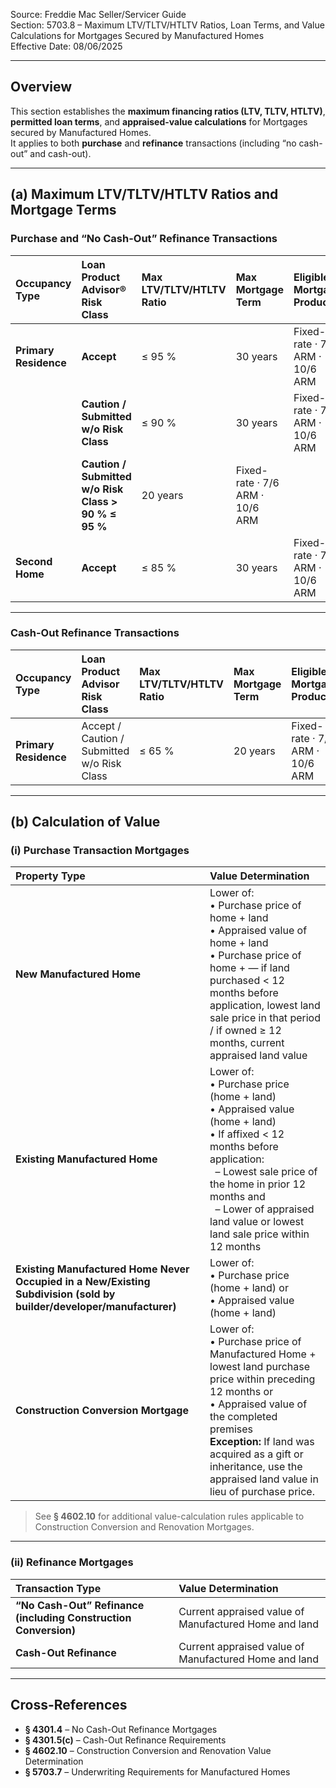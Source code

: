 Source: Freddie Mac Seller/Servicer Guide  
Section: 5703.8 – Maximum LTV/TLTV/HTLTV Ratios, Loan Terms, and Value Calculations for Mortgages Secured by Manufactured Homes  
Effective Date: 08/06/2025  

---

## Overview
This section establishes the **maximum financing ratios (LTV, TLTV, HTLTV)**, **permitted loan terms**, and **appraised-value calculations** for Mortgages secured by Manufactured Homes.  
It applies to both **purchase** and **refinance** transactions (including “no cash-out” and cash-out).

---

## (a) Maximum LTV/TLTV/HTLTV Ratios and Mortgage Terms

### Purchase and “No Cash-Out” Refinance Transactions

| Occupancy Type | Loan Product Advisor® Risk Class | Max LTV/TLTV/HTLTV Ratio | Max Mortgage Term | Eligible Mortgage Products |
|:--|:--|:--|:--|:--|
| **Primary Residence** | **Accept** | ≤ 95 % | 30 years | Fixed-rate · 7/6 ARM · 10/6 ARM |
|  | **Caution / Submitted w/o Risk Class** | ≤ 90 % | 30 years | Fixed-rate · 7/6 ARM · 10/6 ARM |
|  | **Caution / Submitted w/o Risk Class > 90 % ≤ 95 %** | 20 years | Fixed-rate · 7/6 ARM · 10/6 ARM |
| **Second Home** | **Accept** | ≤ 85 % | 30 years | Fixed-rate · 7/6 ARM · 10/6 ARM |

---

### Cash-Out Refinance Transactions

| Occupancy Type | Loan Product Advisor Risk Class | Max LTV/TLTV/HTLTV Ratio | Max Mortgage Term | Eligible Mortgage Products |
|:--|:--|:--|:--|:--|
| **Primary Residence** | Accept / Caution / Submitted w/o Risk Class | ≤ 65 % | 20 years | Fixed-rate · 7/6 ARM · 10/6 ARM |

---

## (b) Calculation of Value

### (i) Purchase Transaction Mortgages

| Property Type | Value Determination |
|:--|:--|
| **New Manufactured Home** | Lower of:<br>• Purchase price of home + land<br>• Appraised value of home + land<br>• Purchase price of home + — if land purchased < 12 months before application, lowest land sale price in that period  / if owned ≥ 12 months, current appraised land value |
| **Existing Manufactured Home** | Lower of:<br>• Purchase price (home + land)<br>• Appraised value (home + land)<br>• If affixed < 12 months before application:<br>&nbsp;&nbsp;– Lowest sale price of the home in prior 12 months and<br>&nbsp;&nbsp;– Lower of appraised land value or lowest land sale price within 12 months |
| **Existing Manufactured Home Never Occupied in a New/Existing Subdivision (sold by builder/developer/manufacturer)** | Lower of:<br>• Purchase price (home + land) or<br>• Appraised value (home + land) |
| **Construction Conversion Mortgage** | Lower of:<br>• Purchase price of Manufactured Home + lowest land purchase price within preceding 12 months or<br>• Appraised value of the completed premises <br>**Exception:** If land was acquired as a gift or inheritance, use the appraised land value in lieu of purchase price. |

> See **§ 4602.10** for additional value-calculation rules applicable to Construction Conversion and Renovation Mortgages.

---

### (ii) Refinance Mortgages

| Transaction Type | Value Determination |
|:--|:--|
| **“No Cash-Out” Refinance (including Construction Conversion)** | Current appraised value of Manufactured Home and land |
| **Cash-Out Refinance** | Current appraised value of Manufactured Home and land |

---

## Cross-References
- **§ 4301.4** – No Cash-Out Refinance Mortgages  
- **§ 4301.5(c)** – Cash-Out Refinance Requirements  
- **§ 4602.10** – Construction Conversion and Renovation Value Determination  
- **§ 5703.7** – Underwriting Requirements for Manufactured Homes  
